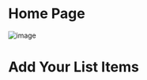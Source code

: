 

<h1>Home Page</h1>

![image](https://github.com/user-attachments/assets/6acad3d3-aaee-488a-bdb7-ada0f6414ce7)

# Add Your List Items





